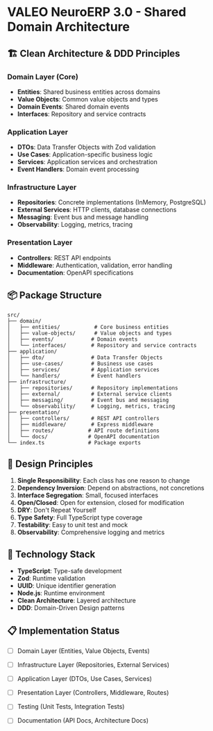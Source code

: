 # VALEO NeuroERP 3.0 - Shared Domain Architecture

## 🏗️ Clean Architecture & DDD Principles

### Domain Layer (Core)
- **Entities**: Shared business entities across domains
- **Value Objects**: Common value objects and types
- **Domain Events**: Shared domain events
- **Interfaces**: Repository and service contracts

### Application Layer
- **DTOs**: Data Transfer Objects with Zod validation
- **Use Cases**: Application-specific business logic
- **Services**: Application services and orchestration
- **Event Handlers**: Domain event processing

### Infrastructure Layer
- **Repositories**: Concrete implementations (InMemory, PostgreSQL)
- **External Services**: HTTP clients, database connections
- **Messaging**: Event bus and message handling
- **Observability**: Logging, metrics, tracing

### Presentation Layer
- **Controllers**: REST API endpoints
- **Middleware**: Authentication, validation, error handling
- **Documentation**: OpenAPI specifications

## 📦 Package Structure

```
src/
├── domain/
│   ├── entities/           # Core business entities
│   ├── value-objects/      # Value objects and types
│   ├── events/            # Domain events
│   └── interfaces/        # Repository and service contracts
├── application/
│   ├── dto/               # Data Transfer Objects
│   ├── use-cases/         # Business use cases
│   ├── services/          # Application services
│   └── handlers/          # Event handlers
├── infrastructure/
│   ├── repositories/      # Repository implementations
│   ├── external/          # External service clients
│   ├── messaging/         # Event bus and messaging
│   └── observability/     # Logging, metrics, tracing
├── presentation/
│   ├── controllers/       # REST API controllers
│   ├── middleware/        # Express middleware
│   ├── routes/           # API route definitions
│   └── docs/             # OpenAPI documentation
└── index.ts              # Package exports
```

## 🎯 Design Principles

1. **Single Responsibility**: Each class has one reason to change
2. **Dependency Inversion**: Depend on abstractions, not concretions
3. **Interface Segregation**: Small, focused interfaces
4. **Open/Closed**: Open for extension, closed for modification
5. **DRY**: Don't Repeat Yourself
6. **Type Safety**: Full TypeScript type coverage
7. **Testability**: Easy to unit test and mock
8. **Observability**: Comprehensive logging and metrics

## 🔧 Technology Stack

- **TypeScript**: Type-safe development
- **Zod**: Runtime validation
- **UUID**: Unique identifier generation
- **Node.js**: Runtime environment
- **Clean Architecture**: Layered architecture
- **DDD**: Domain-Driven Design patterns

## 📋 Implementation Status

- [ ] Domain Layer (Entities, Value Objects, Events)
- [ ] Infrastructure Layer (Repositories, External Services)
- [ ] Application Layer (DTOs, Use Cases, Services)
- [ ] Presentation Layer (Controllers, Middleware, Routes)
- [ ] Testing (Unit Tests, Integration Tests)
- [ ] Documentation (API Docs, Architecture Docs)


